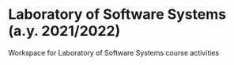 # Laboratory of Software Systems (a.y. 2021/2022)
Workspace for Laboratory of Software Systems course activities
